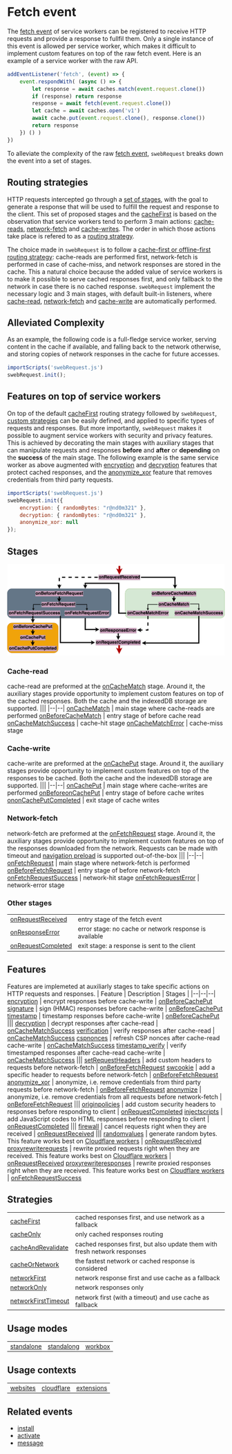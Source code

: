 # Fetch event
The [fetch event](https://developer.mozilla.org/en-US/docs/Web/API/FetchEvent) of service workers can be registered to receive HTTP requests and provide a response to fullfil them. Only a single instance of this event is allowed per service worker, which makes it difficult to implement custom features on top of the raw fetch event. Here is an example of a service worker with the raw API.
```javascript
addEventListener('fetch', (event) => {
    event.respondWith( (async () => {
        let response = await caches.match(event.request.clone())
        if (response) return response
        response = await fetch(event.request.clone())
        let cache = await caches.open('v1')
        await cache.put(event.request.clone(), response.clone())
        return response
    }) () )
})
```

To alleviate the complexity of the raw [fetch event](https://developer.mozilla.org/en-US/docs/Web/API/ServiceWorkerGlobalScope/fetch_event), `swebRequest` breaks down the event into a set of stages.  

## Routing strategies
HTTP requests intercepted go through a [set of stages](#stages), with the goal to generate a response that will be used to fulfill the request and response to the client. This set of proposed stages and the [cacheFirst](../strategies/cacheFirst.md) is based on the observation that service workers tend to perform 3 main actions: [cache-reads](#cache-read), [network-fetch](#network-fetch)  and [cache-writes](#cache-write). 
The order in which those actions take place is refered to as a [routing strategy](https://web.dev/offline-cookbook/). 

The choice made in `swebRequest` is to follow a [cache-first or offline-first routing strategy](https://web.dev/offline-cookbook/#cache-falling-back-to-network): cache-reads are performed first, network-fetch is performed in case of cache-miss, and network responses are stored in the cache. This a natural choice because the added value of service workers is to make it possible to serve cached responses first, and only fallback to the network in case there is no cached response. `swebRequest` implement the necessary logic and 3 main stages, with default built-in listeners, where [cache-read](#cache-read), [network-fetch](#network-fetch) and [cache-write](#cache-write) are automatically performed.  

## Alleviated Complexity
As an example, the following code is a full-fledge service worker, serving content in the cache if available, and falling back to the network otherwise, and storing copies of network responses in the cache for future accesses. 
```javascript
importScripts('swebRequest.js')
swebRequest.init();
```

## Features on top of service workers
On top of the default [cacheFirst](../strategies/cacheFirst.md) routing strategy followed by `swebRequest`, [custom strategies](#strategies) can be easily defined, and applied to specific types of requests and responses. But more importantly, `swebRequest` makes it possible to augment service workers with security and privacy features. This is achieved by decorating the main stages with auxiliary stages that can manipulate requests and responses **before** and **after** or **depending** on the **success** of the main stage. The following example is the same service worker as above augmented with [encryption](../features/encryption.md) and [decryption](../features/encryption.md) features that protect cached responses, and the [anonymize_xor](../features/anonymize_xor.md) feature that removes credentials from third party requests. 

```javascript
importScripts('swebRequest.js')
swebRequest.init({
    encryption: { randomBytes: "r@nd0m321" },
    decryption: { randomBytes: "r@nd0m321" },
    anonymize_xor: null
});
```


## Stages
![Stages for the fetch event](../images/fetchstages.png)

### Cache-read
cache-read are preformed at the [onCacheMatch](../stages/onCacheMatch.md) stage. Around it, the auxiliary stages provide opportunity to implement custom features on top of the cached responses. Both the cache and the indexedDB storage are supported. 
|||
|--|--|
[onCacheMatch](../stages/onCacheMatch.md) | main stage where cache-reads are performed
[onBeforeCacheMatch](../stages/onBeforeCacheMatch.md) | entry stage of before cache read
[onCacheMatchSuccess](../stages/onCacheMatchSuccess.md) | cache-hit stage
[onCacheMatchError](../stages/onCacheMatchError.md) | cache-miss stage

### Cache-write
cache-write are preformed at the [onCachePut](../stages/onCachePut.md) stage.
Around it, the auxiliary stages provide opportunity to implement custom features on top of the responses to be cached. Both the cache and the indexedDB storage are supported. 
|||
|--|--|
[onCachePut](../stages/onCachePut.md) | main stage where cache-writes are performed
[onBeforeonCachePut](../stages/onBeforeonCachePut.md) | entry stage of before cache writes
[ononCachePutCompleted](../stages/ononCachePutCompleted.md) | exit stage of cache writes

### Network-fetch
network-fetch are preformed at the [onFetchRequest](../stages/onFetchRequest.md) stage. 
Around it, the auxiliary stages provide opportunity to implement custom features on top of the responses downloaded from the network. Requests can be made with timeout and [navigation preload](../features/navigationPreload.md) is supported out-of-the-box
|||
|--|--|
[onFetchRequest](../stages/onFetchRequest.md) | main stage where network-fetch is performed
[onBeforeFetchRequest](../stages/onBeforeCacheMatch.md) | entry stage of before network-fetch
[onFetchRequestSuccess](../stages/onFetchRequestSuccess.md) | network-hit stage
[onFetchRequestError](../stages/onFetchRequestError.md) | network-error stage

### Other stages 
|||
|--|--|
[onRequestReceived](../stages/onRequestReceived.md) | entry stage of the fetch event
[onResponseError](../stages/onResponseError.md) | error stage: no cache or network response is available 
[onRequestCompleted](../stages/onRequestCompleted.md) | exit stage: a response is sent to the client


## Features
Features are implemeted at auxiliarly stages to take specific actions on HTTP requests and responses. 
| Feature | Description | Stages |
|--|--|--|
[encryption](../features/encryption.md) | encrypt responses before cache-write | [onBeforeCachePut](../stages/onBeforeCachePut.md)
[signature](../features/signature.md) | sign (HMAC) responses before cache-write | [onBeforeCachePut](../stages/onBeforeCachePut.md)
[timestamp](../features/timestamp.md) | timestamp responses before cache-write | [onBeforeCachePut](../stages/onBeforeCachePut.md)
|||
[decryption](../features/decryption.md) | decrypt responses after cache-read | [onCacheMatchSuccess](../stages/onCacheMatchSuccess.md)
[verification](../features/verification.md) | verify responses after cache-read | [onCacheMatchSuccess](../stages/onCacheMatchSuccess.md)
[cspnonces](../features/cspnonces.md) | refresh CSP nonces after cache-read cache-write | [onCacheMatchSuccess](../stages/onCacheMatchSuccess.md)
[timestamp_verify](../features/timestamp_verify.md) | verify timestamped responses after cache-read cache-write | [onCacheMatchSuccess](../stages/onCacheMatchSuccess.md)
|||
[setRequestHeaders](../features/setRequestHeaders.md) | add custom headers to requests before network-fetch | [onBeforeFetchRequest](../stages/onBeforeFetchRequest.md)
[swcookie](../features/swcookie.md) | add a specific header to requests before network-fetch | [onBeforeFetchRequest](../stages/onBeforeFetchRequest.md)
[anonymize_xor](../features/anonymize_xor.md) | anonymize, i.e. remove credentials from third party requests before network-fetch | [onBeforeFetchRequest](../stages/onBeforeFetchRequest.md)
[anonymize](../features/anonymize_xor.md) | anonymize, i.e. remove credentials from all requests before network-fetch | [onBeforeFetchRequest](../stages/onBeforeFetchRequest.md)
|||
[originpolicies](../features/originpolicies.md) | add custom security headers to responses before responding to client | [onRequestCompleted](../stages/onRequestCompleted.md)
[injectscripts](../features/injectscripts.md) | add JavaScript codes to HTML responses before responding to client | [onRequestCompleted](../stages/onRequestCompleted.md)
|||
[firewall](../features/firewall.md) | cancel requests right when they are received | [onRequestReceived](../stages/onRequestReceived.md)
|||
[randomvalues](../features/randomvalues.md) | generate random bytes. This feature works best on [Cloudflare workers](../contexts/cloudflare.md) | [onRequestReceived](../stages/onRequestReceived.md)
[proxyrewriterequests](../features/proxyrewriterequests) | rewrite proxied requests right when they are received. This feature works best on [Cloudflare workers](../contexts/cloudflare.md) | [onRequestReceived](../stages/onRequestReceived.md)
[proxyrewriteresponses](../features/proxyrewriteresponses) | rewrite proxied responses right when they are received. This feature works best on [Cloudflare workers](../contexts/cloudflare.md) | [onFetchRequestSuccess](../stages/onFetchRequestSuccess.md)



## Strategies
|||
|--|--|
[cacheFirst](../strategies/cacheFirst.md) | cached responses first, and use network as a fallback
[cacheOnly](../strategies/cacheOnly.md) | only cached responses routing
[cacheAndRevalidate](../strategies/cacheAndRevalidate.md) | cached responses first, but also update them with fresh network responses
[cacheOrNetwork](../strategies/cacheOrNetwork.md) | the fastest network or cached response is considered
[networkFirst](../strategies/networkFirst.md) | network response first and use cache as a fallback
[networkOnly](../strategies/networkOnly.md) | network responses only
[networkFirstTimeout](../strategies/networkFirstTimeout.md) | network first (with a timeout) and use cache as fallback

## Usage modes
||||
|--|--|--|
[standalone](../modes/standalone.md) | [standalong](../modes/standalong.md) | [workbox](../modes/workbox.md)

## Usage contexts
||||
|--|--|--|
[websites](../contexts/websites.md) | [cloudflare](../contexts/cloudflare.md) | [extensions](../contexts/extensions.md) | [wordpress](../contexts/wordpress.md)


## Related events
- [install](install.md)
- [activate](activate.md)
- [message](message.md)